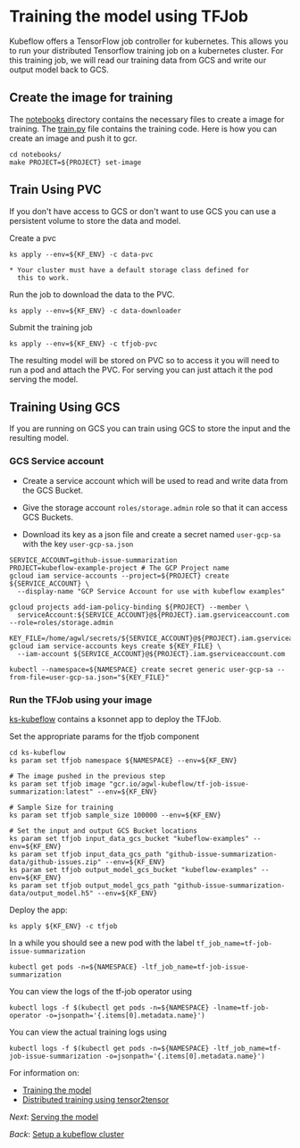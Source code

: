 # Training the model using TFJob

Kubeflow offers a TensorFlow job controller for kubernetes. This allows you to run your distributed Tensorflow training
job on a kubernetes cluster. For this training job, we will read our training data from GCS and write our output model
back to GCS.

## Create the image for training

The [notebooks](notebooks) directory contains the necessary files to create a image for training. The [train.py](notebooks/train.py) file contains the training code. Here is how you can create an image and push it to gcr.

```commandline
cd notebooks/
make PROJECT=${PROJECT} set-image
```
## Train Using PVC

If you don't have access to GCS or don't want to use GCS you
can use a persistent volume to store the data and model.

Create a pvc

```
ks apply --env=${KF_ENV} -c data-pvc
```
	
	* Your cluster must have a default storage class defined for
	  this to work.

Run the job to download the data to the PVC.

```
ks apply --env=${KF_ENV} -c data-downloader
```

Submit the training job

```
ks apply --env=${KF_ENV} -c tfjob-pvc
```

The resulting model will be stored on PVC so to access it you will
need to run a pod and attach the PVC. For serving you can just
attach it the pod serving the model.

## Training Using GCS

If you are running on GCS you can train using GCS to store the input
and the resulting model.

### GCS Service account

* Create a service account which will be used to read and write data from the GCS Bucket.

* Give the storage account `roles/storage.admin` role so that it can access GCS Buckets.

* Download its key as a json file and create a secret named `user-gcp-sa` with the key `user-gcp-sa.json`

```commandline
SERVICE_ACCOUNT=github-issue-summarization
PROJECT=kubeflow-example-project # The GCP Project name
gcloud iam service-accounts --project=${PROJECT} create ${SERVICE_ACCOUNT} \
  --display-name "GCP Service Account for use with kubeflow examples"

gcloud projects add-iam-policy-binding ${PROJECT} --member \
  serviceAccount:${SERVICE_ACCOUNT}@${PROJECT}.iam.gserviceaccount.com --role=roles/storage.admin

KEY_FILE=/home/agwl/secrets/${SERVICE_ACCOUNT}@${PROJECT}.iam.gserviceaccount.com.json
gcloud iam service-accounts keys create ${KEY_FILE} \
  --iam-account ${SERVICE_ACCOUNT}@${PROJECT}.iam.gserviceaccount.com

kubectl --namespace=${NAMESPACE} create secret generic user-gcp-sa --from-file=user-gcp-sa.json="${KEY_FILE}"
```


### Run the TFJob using your image

[ks-kubeflow](ks-kubeflow) contains a ksonnet app to deploy the TFJob.

Set the appropriate params for the tfjob component

```commandline
cd ks-kubeflow
ks param set tfjob namespace ${NAMESPACE} --env=${KF_ENV}

# The image pushed in the previous step
ks param set tfjob image "gcr.io/agwl-kubeflow/tf-job-issue-summarization:latest" --env=${KF_ENV}

# Sample Size for training
ks param set tfjob sample_size 100000 --env=${KF_ENV}

# Set the input and output GCS Bucket locations
ks param set tfjob input_data_gcs_bucket "kubeflow-examples" --env=${KF_ENV}
ks param set tfjob input_data_gcs_path "github-issue-summarization-data/github-issues.zip" --env=${KF_ENV}
ks param set tfjob output_model_gcs_bucket "kubeflow-examples" --env=${KF_ENV}
ks param set tfjob output_model_gcs_path "github-issue-summarization-data/output_model.h5" --env=${KF_ENV}
```

Deploy the app:

```commandline
ks apply ${KF_ENV} -c tfjob
```

In a while you should see a new pod with the label `tf_job_name=tf-job-issue-summarization`
```commandline
kubectl get pods -n=${NAMESPACE} -ltf_job_name=tf-job-issue-summarization
```

You can view the logs of the tf-job operator using

```commandline
kubectl logs -f $(kubectl get pods -n=${NAMESPACE} -lname=tf-job-operator -o=jsonpath='{.items[0].metadata.name}')
```

You can view the actual training logs using

```commandline
kubectl logs -f $(kubectl get pods -n=${NAMESPACE} -ltf_job_name=tf-job-issue-summarization -o=jsonpath='{.items[0].metadata.name}')
```

For information on:
- [Training the model](02_training_the_model.md)
- [Distributed training using tensor2tensor](02_tensor2tensor_training.md)

*Next*: [Serving the model](03_serving_the_model.md)

*Back*: [Setup a kubeflow cluster](01_setup_a_kubeflow_cluster.md)

